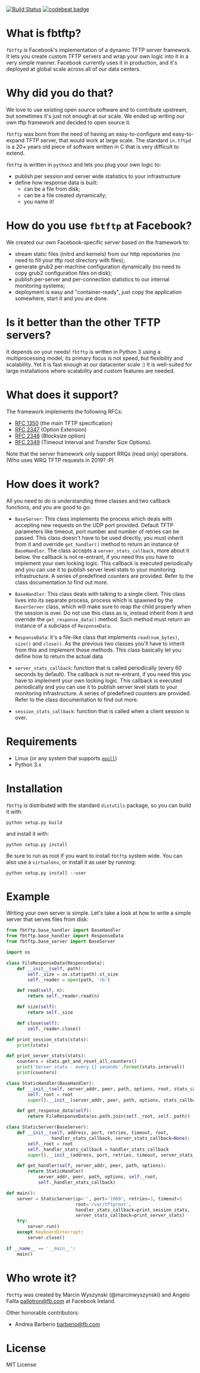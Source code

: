 [![Build Status](https://travis-ci.org/facebook/fbtftp.svg?branch=master)](https://travis-ci.org/facebook/fbtftp)
[![codebeat badge](https://codebeat.co/badges/2d4c7650-4752-4adf-a570-1948ecb4d6a8)](https://codebeat.co/projects/github-com-facebook-fbtftp)

# What is fbtftp?

`fbtftp` is Facebook's implementation of a dynamic TFTP server framework. It
lets you create custom TFTP servers and wrap your own logic into it in a very
simple manner.
Facebook currently uses it in production, and it's deployed at global scale
across all of our data centers.

# Why did you do that?

We love to use existing open source software and to contribute upstream, but
sometimes it's just not enough at our scale. We ended up writing our own tftp
framework and decided to open source it.

`fbtftp` was born from the need of having an easy-to-configure and
easy-to-expand TFTP server, that would work at large scale. The standard
`in.tftpd` is a 20+ years old piece of software written in C that is very
difficult to extend.

`fbtftp` is written in `python3` and lets you plug your own logic to:

* publish per session and server wide statistics to your infrastructure
* define how response data is built:
  * can be a file from disk;
  * can be a file created dynamically;
  * you name it!

# How do you use `fbtftp` at Facebook?

We created our own Facebook-specific server based on the framework to:

* stream static files (initrd and kernels) from our http repositories (no need
  to fill your tftp root directory with files);
* generate grub2 per-machine configuration dynamically (no need to copy grub2
  configuration files on disk);
* publish per-server and per-connection statistics to our internal monitoring
  systems;
* deployment is easy and "container-ready", just copy the application somewhere,
  start it and you are done.

# Is it better than the other TFTP servers?

It depends on your needs! `fbtftp` is written in Python 3 using a
multiprocessing model; its primary focus is not speed, but flexibility and
scalability. Yet it is fast enough at our datacenter scale :)
It is well-suited for large installations where scalability and custom features
are needed.

# What does it support?

The framework implements the following RFCs:

* [RFC 1350](https://tools.ietf.org/html/rfc1350) (the main TFTP specification)
* [RFC 2347](https://tools.ietf.org/html/rfc2347) (Option Extension)
* [RFC 2348](https://tools.ietf.org/html/rfc2348) (Blocksize option)
* [RFC 2349](https://tools.ietf.org/html/rfc2349) (Timeout Interval and Transfer
  Size Options).

Note that the server framework only support RRQs (read only) operations.
(Who uses WRQ TFTP requests in 2019? :P)

# How does it work?

All you need to do is understanding three classes and two callback functions,
and you are good to go:

* `BaseServer`: This class implements the process which deals with accepting new
  requests on the UDP port provided. Default TFTP parameters like timeout, port
  number and number of retries can be passed. This class doesn't have to be used
  directly, you must inherit from it and override `get_handler()` method to
  return an instance of `BaseHandler`.
  The class accepts a `server_stats_callback`, more about it below. the callback
  is not re-entrant, if you need this you have to implement your own locking
  logic. This callback is executed periodically and you can use it to publish
  server level stats to your monitoring infrastructure. A series of predefined
  counters are provided. Refer to the class documentation to find out more.

* `BaseHandler`: This class deals with talking to a single client. This class
  lives into its separate process, process which is spawned by the `BaserServer`
  class, which will make sure to reap the child properly when the session is
  over. Do not use this class as is, instead inherit from it and override the `get_response_data()` method. Such method must return an instance of a subclass of `ResponseData`.

* `ResponseData`: it's a file-like class that implements `read(num_bytes)`,
  `size()` and `close()`. As the previous two classes you'll have to inherit
  from this and implement those methods. This class basically let you define how
  to return the actual data

* `server_stats_callback`: function that is called periodically (every 60
  seconds by default). The callback is not re-entrant, if you need this you have
  to implement your own locking logic. This callback is executed periodically
  and you can use it to publish server level stats to your monitoring
  infrastructure. A series of predefined counters are provided.
  Refer to the class documentation to find out more.

* `session_stats_callback`: function that is called when a client session is
  over.

# Requirements

* Linux (or any system that supports [`epoll`](http://linux.die.net/man/4/epoll))
* Python 3.x

# Installation

`fbtftp` is distributed with the standard `distutils` package, so you can build
it with:

```
python setup.py build
```

and install it with:

```
python setup.py install
```

Be sure to run as root if you want to install `fbtftp` system wide. You can also
use a `virtualenv`, or install it as user by running:

```
python setup.py install --user
```

# Example

Writing your own server is simple. Let's take a look at how to write a simple
server that serves files from disk:

```python
from fbtftp.base_handler import BaseHandler
from fbtftp.base_handler import ResponseData
from fbtftp.base_server import BaseServer

import os

class FileResponseData(ResponseData):
    def __init__(self, path):
        self._size = os.stat(path).st_size
        self._reader = open(path, 'rb')

    def read(self, n):
        return self._reader.read(n)

    def size(self):
        return self._size

    def close(self):
        self._reader.close()

def print_session_stats(stats):
    print(stats)

def print_server_stats(stats):
    counters = stats.get_and_reset_all_counters()
    print('Server stats - every {} seconds'.format(stats.interval))
    print(counters)

class StaticHandler(BaseHandler):
    def __init__(self, server_addr, peer, path, options, root, stats_callback):
        self._root = root
        super().__init__(server_addr, peer, path, options, stats_callback)

    def get_response_data(self):
        return FileResponseData(os.path.join(self._root, self._path))

class StaticServer(BaseServer):
    def __init__(self, address, port, retries, timeout, root,
                 handler_stats_callback, server_stats_callback=None):
        self._root = root
        self._handler_stats_callback = handler_stats_callback
        super().__init__(address, port, retries, timeout, server_stats_callback)

    def get_handler(self, server_addr, peer, path, options):
        return StaticHandler(
            server_addr, peer, path, options, self._root,
            self._handler_stats_callback)

def main():
    server = StaticServer(ip='', port='1069', retries=3, timeout=5
                          root='/var/tftproot', 
                          handler_stats_callback=print_session_stats,
                          server_stats_callback=print_server_stats)
    try:
        server.run()
    except KeyboardInterrupt:
        server.close()

if __name__ == '__main__':
    main()
```

# Who wrote it?

`fbtftp` was created by Marcin Wyszynski (@marcinwyszynski) and Angelo Failla <pallotron@fb.com> at Facebook Ireland.

Other honorable contributors:
* Andrea Barberio <barberio@fb.com>

# License

MIT License
